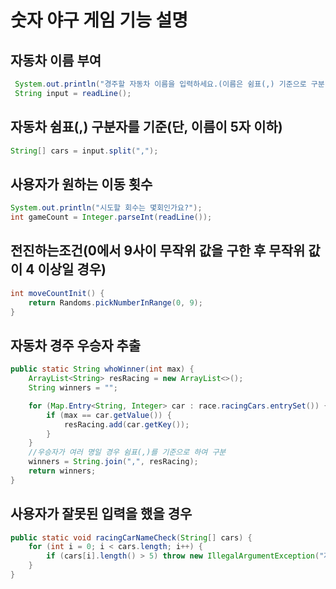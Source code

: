 # 숫자 야구 게임 기능 설명 

## 자동차 이름 부여 
```java
 System.out.println("경주할 자동차 이름을 입력하세요.(이름은 쉼표(,) 기준으로 구분)");
 String input = readLine();
```
## 자동차 쉼표(,) 구분자를 기준(단, 이름이 5자 이하)
```java
String[] cars = input.split(",");
```
## 사용자가 원하는 이동 횟수
```java
System.out.println("시도할 회수는 몇회인가요?");
int gameCount = Integer.parseInt(readLine());
```
## 전진하는조건(0에서 9사이 무작위 값을 구한 후 무작위 값이 4 이상일 경우)
```java
int moveCountInit() {
    return Randoms.pickNumberInRange(0, 9);
}
```
## 자동차 경주 우승자 추출
```java
public static String whoWinner(int max) {
    ArrayList<String> resRacing = new ArrayList<>();
    String winners = "";

    for (Map.Entry<String, Integer> car : race.racingCars.entrySet()) {
        if (max == car.getValue()) {
            resRacing.add(car.getKey());
        }
    }
    //우승자가 여러 명일 경우 쉼표(,)를 기준으로 하여 구분
    winners = String.join(",", resRacing);
    return winners;
}
```
## 사용자가 잘못된 입력을 했을 경우 
```java
public static void racingCarNameCheck(String[] cars) {
    for (int i = 0; i < cars.length; i++) {
        if (cars[i].length() > 5) throw new IllegalArgumentException("자동차의 이름은 5자 이하로 입력해주세요");
    }
}
```